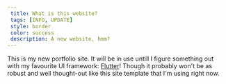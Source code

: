 ```yaml
---
 title: What is this website?
 tags: [INFO, UPDATE]
 style: border
 color: success
 description: A new website, hmm?
---
```


This is my new portfolio site. It will be in use untill I figure something out with my favourite UI framework: [Flutter](https://)! Though it probably won't be as robust and well thought-out like this site template that I'm using right now.
